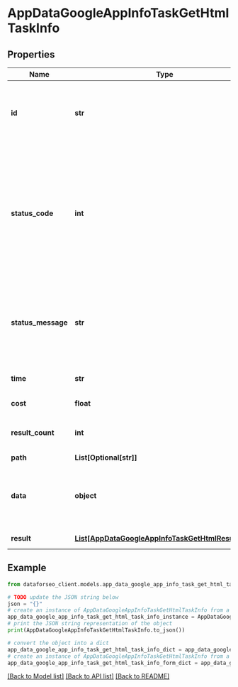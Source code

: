 # AppDataGoogleAppInfoTaskGetHtmlTaskInfo


## Properties

Name | Type | Description | Notes
------------ | ------------- | ------------- | -------------
**id** | **str** | task identifier unique task identifier in our system in the UUID format | [optional] 
**status_code** | **int** | status code of the task generated by DataForSEO, can be within the following range: 10000-60000 you can find the full list of the response codes here | [optional] 
**status_message** | **str** | informational message of the task you can find the full list of general informational messages here | [optional] 
**time** | **str** | execution time, seconds | [optional] 
**cost** | **float** | total tasks cost, USD | [optional] 
**result_count** | **int** | number of elements in the result array | [optional] 
**path** | **List[Optional[str]]** | URL path | [optional] 
**data** | **object** | contains the same parameters that you specified in the POST request | [optional] 
**result** | [**List[AppDataGoogleAppInfoTaskGetHtmlResultInfo]**](AppDataGoogleAppInfoTaskGetHtmlResultInfo.md) | array of results | [optional] 

## Example

```python
from dataforseo_client.models.app_data_google_app_info_task_get_html_task_info import AppDataGoogleAppInfoTaskGetHtmlTaskInfo

# TODO update the JSON string below
json = "{}"
# create an instance of AppDataGoogleAppInfoTaskGetHtmlTaskInfo from a JSON string
app_data_google_app_info_task_get_html_task_info_instance = AppDataGoogleAppInfoTaskGetHtmlTaskInfo.from_json(json)
# print the JSON string representation of the object
print(AppDataGoogleAppInfoTaskGetHtmlTaskInfo.to_json())

# convert the object into a dict
app_data_google_app_info_task_get_html_task_info_dict = app_data_google_app_info_task_get_html_task_info_instance.to_dict()
# create an instance of AppDataGoogleAppInfoTaskGetHtmlTaskInfo from a dict
app_data_google_app_info_task_get_html_task_info_form_dict = app_data_google_app_info_task_get_html_task_info.from_dict(app_data_google_app_info_task_get_html_task_info_dict)
```
[[Back to Model list]](../README.md#documentation-for-models) [[Back to API list]](../README.md#documentation-for-api-endpoints) [[Back to README]](../README.md)


